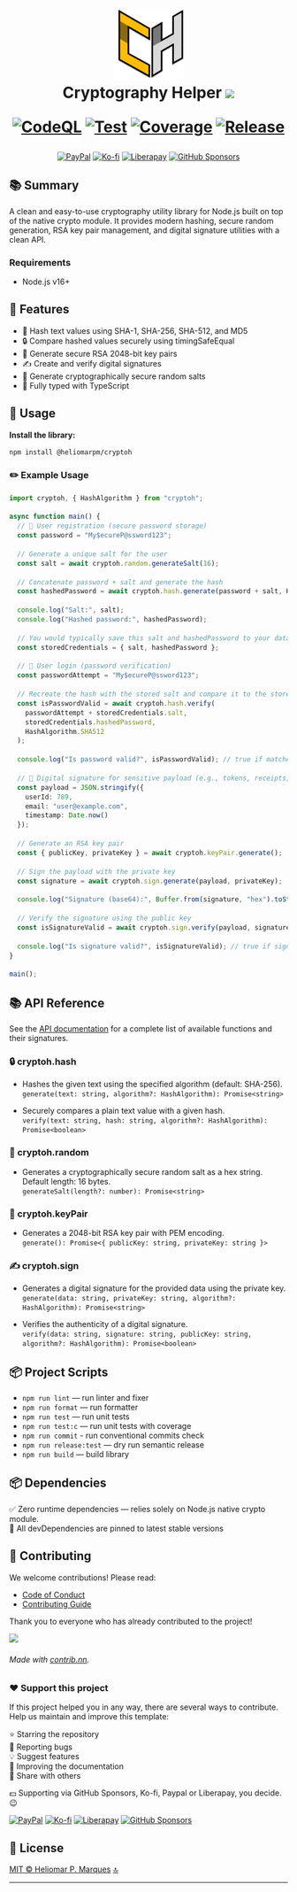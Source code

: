 <div id="top" align="center">
<h1>

  <img src="./logo.png" alt="Crypto Helper" width="128" />
  <br> Cryptography Helper <a href="https://navto.me/heliomarpm" target="_blank"><img src="https://navto.me/assets/navigatetome-brand.png" width="32"/></a>

  [![CodeQL][url-codeql-badge]][url-codeql]
  [![Test][url-test-badge]][url-test]
  [![Coverage][url-coverage-badge]][url-coverage-report]
  [![Release][url-release-badge]][url-release]

  <!-- ![Node.js](https://img.shields.io/badge/node.js-%2343853D.svg?style=for-the-badge&logo=node.js&logoColor=white)
  ![TypeScript](https://img.shields.io/badge/typescript-%23007ACC.svg?style=for-the-badge&logo=typescript&logoColor=white)
  ![Biome](https://img.shields.io/badge/biomejs-%23404d59.svg?style=for-the-badge&logo=biome&logoColor=white)
  ![Semantic Release](https://img.shields.io/badge/semantic_release-%23000000.svg?style=for-the-badge&logo=semantic-release&logoColor=white)
  [![License](https://img.shields.io/github/license/heliomarpm/cryptoh?style=for-the-badge)](./LICENSE) -->

</h1>

<div class="badges">

  [![PayPal][url-paypal-badge]][url-paypal]
  [![Ko-fi][url-kofi-badge]][url-kofi]
  [![Liberapay][url-liberapay-badge]][url-liberapay]
  [![GitHub Sponsors][url-github-sponsors-badge]][url-github-sponsors]
  
</div>
</div>

## 📚 Summary

A clean and easy-to-use cryptography utility library for Node.js built on top of the native crypto module. It provides modern hashing, secure random generation, RSA key pair management, and digital signature utilities with a clean API.

### Requirements

- Node.js v16+


## 🚀 Features
- 📌 Hash text values using SHA-1, SHA-256, SHA-512, and MD5
- 🔒 Compare hashed values securely using timingSafeEqual
- 🔑 Generate secure RSA 2048-bit key pairs
- ✍️ Create and verify digital signatures
- 🎲 Generate cryptographically secure random salts
- 📝 Fully typed with TypeScript


## 🔧 Usage

**Install the library:**

```bash
npm install @heliomarpm/cryptoh
```

### ✏️ Example Usage

```typescript
import cryptoh, { HashAlgorithm } from "cryptoh";

async function main() {
  // 👤 User registration (secure password storage)
  const password = "My$ecureP@ssword123";

  // Generate a unique salt for the user
  const salt = await cryptoh.random.generateSalt(16);

  // Concatenate password + salt and generate the hash
  const hashedPassword = await cryptoh.hash.generate(password + salt, HashAlgorithm.SHA512);

  console.log("Salt:", salt);
  console.log("Hashed password:", hashedPassword);

  // You would typically save this salt and hashedPassword to your database
  const storedCredentials = { salt, hashedPassword };

  // 👤 User login (password verification)
  const passwordAttempt = "My$ecureP@ssword123";

  // Recreate the hash with the stored salt and compare it to the stored hash
  const isPasswordValid = await cryptoh.hash.verify(
    passwordAttempt + storedCredentials.salt,
    storedCredentials.hashedPassword,
    HashAlgorithm.SHA512
  );

  console.log("Is password valid?", isPasswordValid); // true if matches

  // 🔐 Digital signature for sensitive payload (e.g., tokens, receipts, or important data)
  const payload = JSON.stringify({
    userId: 789,
    email: "user@example.com",
    timestamp: Date.now()
  });

  // Generate an RSA key pair
  const { publicKey, privateKey } = await cryptoh.keyPair.generate();

  // Sign the payload with the private key
  const signature = await cryptoh.sign.generate(payload, privateKey);

  console.log("Signature (base64):", Buffer.from(signature, "hex").toString("base64"));

  // Verify the signature using the public key
  const isSignatureValid = await cryptoh.sign.verify(payload, signature, publicKey);

  console.log("Is signature valid?", isSignatureValid); // true if signature matches
}

main();
```

## 📚 API Reference

See the [API documentation](https://heliomarpm.github.io/cryptoh) for a complete list of available functions and their signatures.

### 🔒 cryptoh.hash

- Hashes the given text using the specified algorithm (default: SHA-256). \
`generate(text: string, algorithm?: HashAlgorithm): Promise<string>`

- Securely compares a plain text value with a given hash. \
`verify(text: string, hash: string, algorithm?: HashAlgorithm): Promise<boolean>`

### 🎲 cryptoh.random

- Generates a cryptographically secure random salt as a hex string. Default length: 16 bytes. \
`generateSalt(length?: number): Promise<string>`

### 🔑 cryptoh.keyPair

- Generates a 2048-bit RSA key pair with PEM encoding. \
`generate(): Promise<{ publicKey: string, privateKey: string }>`

### ✍️ cryptoh.sign

- Generates a digital signature for the provided data using the private key. \
`generate(data: string, privateKey: string, algorithm?: HashAlgorithm): Promise<string>`

- Verifies the authenticity of a digital signature. \
`verify(data: string, signature: string, publicKey: string, algorithm?: HashAlgorithm): Promise<boolean>`


## 📦 Project Scripts

* `npm run lint` — run linter and fixer
* `npm run format` — run formatter
* `npm run test` — run unit tests
* `npm run test:c` — run unit tests with coverage
* `npm run commit` - run conventional commits check
* `npm run release:test` — dry run semantic release 
* `npm run build` — build library


## 📦 Dependencies

✅ Zero runtime dependencies — relies solely on Node.js native crypto module. \
🔄 All devDependencies are pinned to latest stable versions


## 🤝 Contributing

We welcome contributions! Please read:

- [Code of Conduct](docs/CODE_OF_CONDUCT.md)
- [Contributing Guide](docs/CONTRIBUTING.md)

Thank you to everyone who has already contributed to the project!

<a href="https://github.com/heliomarpm/cryptoh/graphs/contributors" target="_blank">
  <!-- <img src="https://contrib.rocks/image?repo=heliomarpm/cryptoh" /> -->
  <img src="https://contrib.nn.ci/api?repo=heliomarpm/cryptoh&no_bot=true" />
</a>

<!-- ###### Made with [contrib.rocks](https://contrib.rocks). -->
###### Made with [contrib.nn](https://contrib.nn.ci).

### ❤️ Support this project

If this project helped you in any way, there are several ways to contribute. \
Help us maintain and improve this template:

⭐ Starring the repository \
🐞 Reporting bugs \
💡 Suggest features \
🧾 Improving the documentation \
📢 Share with others

💵 Supporting via GitHub Sponsors, Ko-fi, Paypal or Liberapay, you decide. 😉

<div class="badges">

  [![PayPal][url-paypal-badge]][url-paypal]
  [![Ko-fi][url-kofi-badge]][url-kofi]
  [![Liberapay][url-liberapay-badge]][url-liberapay]
  [![GitHub Sponsors][url-github-sponsors-badge]][url-github-sponsors]

</div>


## 📝 License

[MIT © Heliomar P. Marques](LICENSE)  <a href="#top">🔝</a>

----
<!-- Sponsor badges -->
[url-paypal-badge]: https://img.shields.io/badge/donate%20on-paypal-1C1E26?style=for-the-badge&labelColor=1C1E26&color=0475fe
[url-paypal]: https://bit.ly/paypal-sponsor-heliomarpm

[url-kofi-badge]: https://img.shields.io/badge/kofi-1C1E26?style=for-the-badge&labelColor=1C1E26&color=ff5f5f
[url-kofi]: https://ko-fi.com/heliomarpm

[url-liberapay-badge]: https://img.shields.io/badge/liberapay-1C1E26?style=for-the-badge&labelColor=1C1E26&color=f6c915
[url-liberapay]: https://liberapay.com/heliomarpm

[url-github-sponsors-badge]: https://img.shields.io/badge/GitHub%20-Sponsor-1C1E26?style=for-the-badge&labelColor=1C1E26&color=db61a2
[url-github-sponsors]: https://github.com/sponsors/heliomarpm

<!-- GitHub Actions badges -->
[url-test-badge]: https://github.com/heliomarpm/cryptoh/actions/workflows/0.test.yml/badge.svg
[url-test]: https://github.com/heliomarpm/cryptoh/actions/workflows/0.test.yml
[url-coverage-badge2]: https://img.shields.io/badge/coverage-dynamic.svg?label=coverage&color=informational&style=flat&logo=jest&query=$.coverage&url=https://heliomarpm.github.io/cryptoh/coverage-badge.json
[url-coverage-badge]: https://img.shields.io/endpoint?url=https://heliomarpm.github.io/cryptoh/coverage/coverage-badge.json
[url-coverage-report]: https://heliomarpm.github.io/cryptoh/coverage

<!-- https://img.shields.io/endpoint?url=https://heliomarpm.github.io/cryptoh/coverage-badge.json&label=coverage&suffix=%25 -->

[url-release-badge]: https://github.com/heliomarpm/cryptoh/actions/workflows/3.release.yml/badge.svg
[url-release]: https://github.com/heliomarpm/cryptoh/actions/workflows/3.release.yml

[url-codeql-badge]: https://github.com/heliomarpm/cryptoh/actions/workflows/codeql.yml/badge.svg 
[url-codeql]: https://github.com/heliomarpm/cryptoh/security/code-scanning
